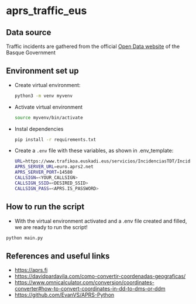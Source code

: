 # aprs_traffic_eus

## Data source

Traffic incidents are gathered from the official [Open Data website](https://opendata.euskadi.eus/catalogo/-/incidencias-trafico-euskadi/) of the Basque Government 

## Environment set up
- Create virtual environment:
    ```bash
    python3 -m venv myvenv
    ```
- Activate virtual environment
    ```bash
    source myvenv/bin/activate
    ```
- Instal dependencies
    ```bash
    pip install -r requirements.txt
    ```
- Create a ```.env``` file with these variables, as shown in .env_template:
    ```bash
    URL=https://www.trafikoa.euskadi.eus/servicios/IncidenciasTDT/IncidenciasTrafikoTDTGeo
    APRS_SERVER_URL=euro.aprs2.net
    APRS_SERVER_PORT=14580
    CALLSIGN=<YOUR_CALLSIGN>
    CALLSIGN_SSID=<DESIRED_SSID>
    CALLSIGN_PASS=<APRS.IS_PASSWORD>
    ```

## How to run the script
- With the virtual environment activated and a .env file created and filled, we are ready to run the script!

```bash
python main.py
```

## References and useful links

- https://aprs.fi
- https://davidpardavila.com/como-convertir-coordenadas-geograficas/
- https://www.omnicalculator.com/conversion/coordinates-converter#how-to-convert-coordinates-in-dd-to-dms-or-ddm
- https://github.com/EvanVS/APRS-Python